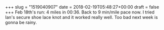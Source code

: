+++
slug = "1519040907"
date = 2018-02-19T05:48:27+00:00
draft = false
+++
Feb 18th's run: 4 miles in 00:36. Back to 9 min/mile pace now. I tried Ian's secure shoe lace knot and it worked really well. Too bad next week is gonna be rainy.